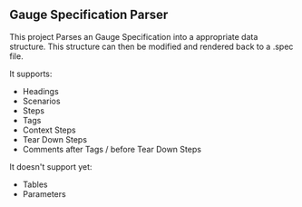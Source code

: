 ## Gauge Specification Parser

This project Parses an Gauge Specification into a appropriate data structure.
This structure can then be modified and rendered back to a .spec file.

It supports:

* Headings
* Scenarios
* Steps
* Tags
* Context Steps
* Tear Down Steps
* Comments after Tags / before Tear Down Steps

It doesn't support yet:

* Tables
* Parameters